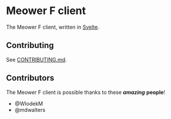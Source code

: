 # Meower F client

The Meower F client, written in [Svelte](https://svelte.dev).

## Contributing

See [CONTRIBUTING.md](CONTRIBUTING.md).

## Contributors
The Meower F client is possible thanks to these ***amazing*** **people**!

- @WlodekM
- @mdwalters

